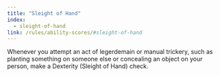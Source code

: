 ```yaml
---
title: "Sleight of Hand"
index:
  - sleight-of-hand
link: /rules/ability-scores/#sleight-of-hand
---
```

Whenever you attempt an act of legerdemain or manual trickery, such as planting something on someone else or concealing an object on your person, make a Dexterity (Sleight of Hand) check.
